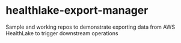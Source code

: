 # healthlake-export-manager
Sample and working repos to demonstrate exporting data from AWS HealthLake to trigger downstream operations

